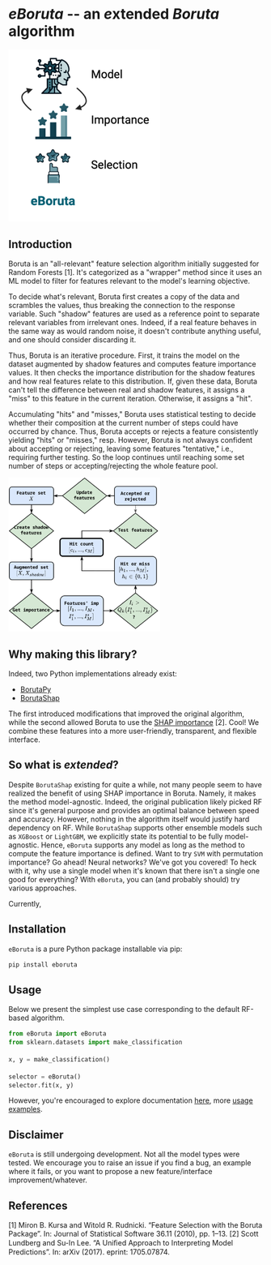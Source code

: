 # *eBoruta* -- an *e*xtended *Boruta* algorithm

<img src="./fig/eBoruta_diagram.png" alt="drawing" width="300"/>

## Introduction

Boruta is an "all-relevant" feature selection algorithm initially suggested for Random Forests [1]. It's categorized as a "wrapper" method since it uses an ML model to filter for features relevant to the model's learning objective. 

To decide what's relevant, Boruta first creates a copy of the data and scrambles the values, thus breaking the connection to the response variable. Such "shadow" features are used as a reference point to separate relevant variables from irrelevant ones. Indeed, if a real feature behaves in the same way as would random noise, it doesn't contribute anything useful, and one should consider discarding it.

Thus, Boruta is an iterative procedure. First, it trains the model on the dataset augmented by shadow features and computes feature importance values. It then checks the importance distribution for the shadow features and how real features relate to this distribution. If, given these data, Boruta can't tell the difference between real and shadow features, it assigns a "miss" to this feature in the current iteration. Otherwise, it assigns a "hit".

Accumulating "hits" and "misses," Boruta uses statistical testing to decide whether their composition at the current number of steps could have occurred by chance. Thus, Boruta accepts or rejects a feature consistently yielding  "hits" or "misses," resp. However, Boruta is not always confident about accepting or rejecting, leaving some features "tentative," i.e., requiring further testing. So the loop continues until reaching some set number of steps or accepting/rejecting the whole feature pool.

<img src="./fig/boruta.svg" alt="drawing" width="300"/>

## Why making this library?

Indeed, two Python implementations already exist:
- [BorutaPy](https://github.com/scikit-learn-contrib/boruta_py)
- [BorutaShap](https://github.com/Ekeany/Boruta-Shap)

The first introduced modifications that improved the original algorithm, while the second allowed Boruta to use the [SHAP importance](https://shap.readthedocs.io/en/latest/) [2]. Cool! We combine these features into a more user-friendly, transparent, and flexible interface.

## So what is *extended*?

Despite `BorutaShap` existing for quite a while, not many people seem to have realized the benefit of using SHAP importance in Boruta. Namely, it makes the method model-agnostic. Indeed, the original publication likely picked RF since it's general purpose and provides an optimal balance between speed and accuracy. However, nothing in the algorithm itself would justify hard dependency on RF. While `BorutaShap` supports other ensemble models such as `XGBoost` or `LightGBM`, we explicitly state its potential to be fully model-agnostic. Hence, `eBoruta` supports any model as long as the method to compute the feature importance is defined. Want to try `SVM` with permutation importance? Go ahead! Neural networks? We've got you covered! To heck with it, why use a single model when it's known that there isn't a single one good for everything? With `eBoruta`, you can (and probably should) try various approaches.

Currently, 

## Installation

`eBoruta` is a pure Python package installable via pip:

```bash
pip install eboruta
```

## Usage

Below we present the simplest use case corresponding to the default RF-based algorithm.

```python
from eBoruta import eBoruta
from sklearn.datasets import make_classification

x, y = make_classification()

selector = eBoruta()
selector.fit(x, y)
```

However, you're encouraged to explore documentation [here](https://eboruta.readthedocs.io/en/latest/), more [usage examples](https://eboruta.readthedocs.io/en/latest/notebooks.html).

## Disclaimer

`eBoruta` is still undergoing development. Not all the model types were tested. We encourage you to raise an issue if you find a bug, an example where it fails, or you want to propose a new feature/interface improvement/whatever.

## References

[1] Miron B. Kursa and Witold R. Rudnicki. “Feature Selection with the Boruta Package”. In: Journal of Statistical Software 36.11 (2010), pp. 1–13.
[2] Scott Lundberg and Su-In Lee. “A Uniﬁed Approach to Interpreting Model Predictions”. In: arXiv (2017). eprint: 1705.07874.